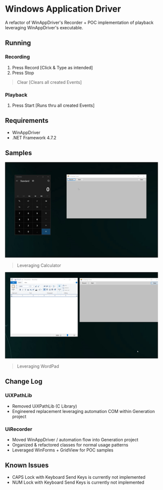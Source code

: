 # Windows Application Driver
A refactor of WinAppDriver's Recorder + POC implementation of playback leveraging WinAppDriver's executable.


## Running

### Recording
1. Press Record [Click & Type as intended]
2. Press Stop
>Clear [Clears all created Events]

### Playback
1. Press Start  [Runs thru all created Events]


## Requirements
- WinAppDriver
- .NET Framework 4.7.2

## Samples
![](https://github.com/clintmasden/WinAppDriver/blob/poc.PlaybackImplementation/resources/calculator-sample.gif?raw=true)


> Leveraging Calculator

![](https://github.com/clintmasden/WinAppDriver/blob/poc.PlaybackImplementation/resources/wordpad-sample.gif?raw=true)

> Leveraging WordPad


## Change Log

### UiXPathLib
- Removed UiXPathLib (C Library)
- Engineered replacement leveraging automation COM within Generation project

### UiRecorder
- Moved WinAppDriver / automation flow into Generation project
-  Organized & refactored classes for normal usage patterns
-  Leveraged WinForms + GridView for POC samples


## Known Issues
- CAPS Lock with Keyboard Send Keys is currently not implemented
- NUM Lock with Keyboard Send Keys is currently not implemented